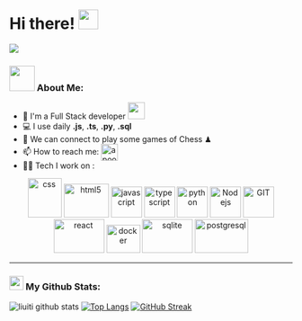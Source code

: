 # Hi there! <img src="https://github.com/TheDudeThatCode/TheDudeThatCode/blob/master/Assets/Hi.gif" width="35" />

![](https://camo.githubusercontent.com/992babdffd8c74a1502de375fbdf7e4d54773242/68747470733a2f2f6d656469612e67697068792e636f6d2f6d656469612f53576f536b4e36447854737a71494b4571762f67697068792e676966)

### <img src="https://github.com/TheDudeThatCode/TheDudeThatCode/blob/master/Assets/Developer.gif" width="45" /> About Me:
- 🏦 I'm a Full Stack developer
      <img src="https://media.giphy.com/media/WUlplcMpOCEmTGBtBW/giphy.gif" width="30">
- 💻 I use daily **.js**, **.ts**, **.py**, **.sql**
- 👯 We can connect to play some games of Chess ♟
- 📫 How to reach me:
<a href="https://www.linkedin.com/in/fabiofutagawa/" target="blank"><img align="center" src="https://cdn.jsdelivr.net/npm/simple-icons@3.0.1/icons/linkedin.svg" alt="apoorvtyagi" height="30" width="30" /></a>
- 🧑‍💻 Tech I work on :

<p align="center">
      <img src="https://www.vectorlogo.zone/logos/w3_css/w3_css-official.svg" alt="css" width="60" height="70"/> 
      <img src="https://www.vectorlogo.zone/logos/w3_html5/w3_html5-ar21.svg" alt="html5" width="80" height="60"/>
      <img src="https://www.vectorlogo.zone/logos/javascript/javascript-icon.svg" alt="javascript" width="55" height="55"/>
      <img src="https://www.vectorlogo.zone/logos/typescriptlang/typescriptlang-icon.svg" alt="typescript" width="55" height="55"/>
      <img src="https://www.vectorlogo.zone/logos/python/python-icon.svg" alt="python" width="55" height="55"/>
      <img src="https://www.vectorlogo.zone/logos/nodejs/nodejs-icon.svg" alt="Nodejs" width="55" height="55"/>
      <img src="https://www.vectorlogo.zone/logos/git-scm/git-scm-icon.svg" alt="GIT" width="55" height="55"/> 
      <img src="https://www.vectorlogo.zone/logos/reactjs/reactjs-ar21.svg" alt="react" width="90" height="60"/>
      <img src="https://www.vectorlogo.zone/logos/docker/docker-official.svg" alt="docker" width="60" height="50"/>
      <img src="https://www.vectorlogo.zone/logos/sqlite/sqlite-ar21.svg" alt="sqlite" width="90" height="60"/>
      <img src="https://www.vectorlogo.zone/logos/postgresql/postgresql-ar21.svg" alt="postgresql" width="95" height="60"/>
</p>

---
### <img src='https://media1.giphy.com/media/du3J3cXyzhj75IOgvA/giphy.gif?cid=ecf05e47x2g034i9pzwtzzsd3xgg2w9nr94t4tflbbgo3008&rid=giphy.gif' width='25' /> My Github Stats:
![liuiti github stats](https://github-readme-stats.vercel.app/api?username=liuiti&show_icons=true&title_color=ffc857&icon_color=8ac926&text_color=daf7dc&bg_color=151515&hide=issues&count_private=true&include_all_commits=true)
[![Top Langs](https://github-readme-stats.vercel.app/api/top-langs/?username=liuiti&layout=compact&text_color=daf7dc&bg_color=151515&hide=css,html)](https://github.com/liuiti/github-readme-stats)
[![GitHub Streak](https://github-readme-streak-stats.herokuapp.com/?user=liuiti&theme=dark)](https://git.io/streak-stats)

<!--START_SECTION:waka-->

<!--END_SECTION:waka-->


